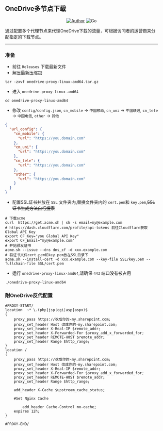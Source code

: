 ## OneDrive多节点下载

<p align="center">
    <a href="https://github.com/Demontisa"><img alt="Author" src="https://img.shields.io/badge/author-Demontisa-blueviolet"/></a>
    <img alt="Go" src="https://img.shields.io/badge/code-Go-success"/>
</p>
通过配置多个代理节点来代理OneDrive下载的流量，可根据访问者的运营商来分配指定的下载节点。

------
### 准备
- 前往 `Releases` 下载最新文件
- 解压最新压缩包
```shell
tar -zxvf onedrive-proxy-linux-amd64.tar.gz
```
- 进入 `onedrive-proxy-linux-amd64`
```shell
cd onedrive-proxy-linux-amd64
```
- 修改 `config/config.json`, `cn_mobile` -> `中国移动`, `cn_uni` -> `中国联通`, `cn_tele` -> `中国电信`, `other` -> `其他`
```json
{
  "url_config": {
    "cn_mobile": {
      "url": "https://you.domain.com"
    },
    "cn_uni": {
      "url": "https://you.domain.com"
    },
    "cn_tele": {
      "url": "https://you.domain.com"
    },
    "other": {
      "url": "https://you.domain.com"
    }
  }
}
```
- 配置SSL证书并放在 `SSL` 文件夹内,替换文件夹内的 `cert.pem`和 `key.pem`,~~SSL证书生成方法自行搜索~~
```shell
# 下载acme
curl  https://get.acme.sh | sh -s email=my@example.com
# https://dash.cloudflare.com/profile/api-tokens 前往Cloudflare获取Global API Key
export CF_Key="you Global API Key"
export CF_Email="my@example.com"
# 开始颁发证书
acme.sh --issue --dns dns_cf -d xxx.example.com
# 将证书文件cert.pem和key.pem放在SSL目录下
acme.sh --install-cert -d xxx.example.com --key-file SSL/key.pem --fullchain-file SSL/cert.pem
```
- 运行 `onedrive-proxy-linux-amd64`,请确保 `443` 端口没有被占用
```shell
./onedrive-proxy-linux-amd64
```
### 附OneDrive反代配置
```
#PROXY-START/
location  ~* \.(php|jsp|cgi|asp|aspx)$
{
    proxy_pass https://改成你的-my.sharepoint.com;
    proxy_set_header Host 改成你的-my.sharepoint.com;
    proxy_set_header X-Real-IP $remote_addr;
    proxy_set_header X-Forwarded-For $proxy_add_x_forwarded_for;
    proxy_set_header REMOTE-HOST $remote_addr;   
    proxy_set_header Range $http_range;
}
location /
{
    proxy_pass https://改成你的-my.sharepoint.com;
    proxy_set_header Host 改成你的-my.sharepoint.com;
    proxy_set_header X-Real-IP $remote_addr;
    proxy_set_header X-Forwarded-For $proxy_add_x_forwarded_for;
    proxy_set_header REMOTE-HOST $remote_addr;
    proxy_set_header Range $http_range; 
    
    add_header X-Cache $upstream_cache_status;
    
    #Set Nginx Cache
    
    	add_header Cache-Control no-cache;
    expires 12h;
}

#PROXY-END/
```